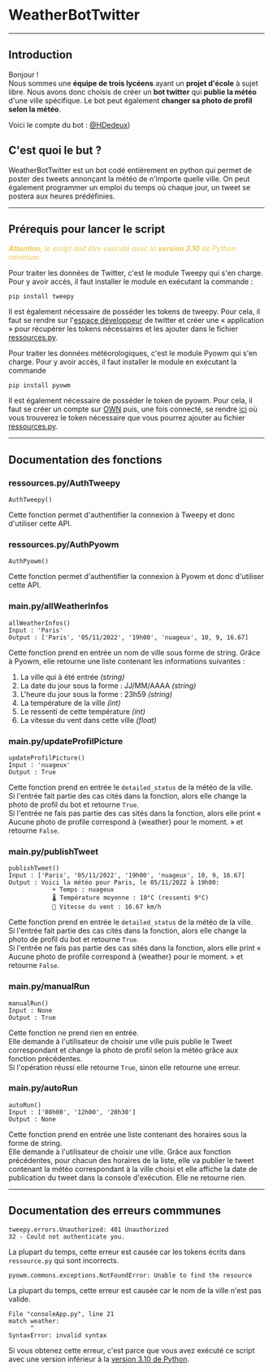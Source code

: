 # WeatherBotTwitter

---


## Introduction
Bonjour ! <br>
Nous sommes une **équipe de trois lycéens** ayant un **projet d'école** à sujet libre.
Nous avons donc choisis de créer un **bot twitter** qui **publie la météo** d'une ville spécifique.
Le bot peut également **changer sa photo de profil selon la météo**.

Voici le compte du bot : [@HDedeux](https://twitter.com/HDedeux))

## C'est quoi le but ?

WeatherBotTwitter est un bot codé entièrement en python qui permet de poster des tweets annonçant la météo de n'importe quelle ville. On peut également programmer un emploi du temps où chaque jour, un tweet se postera aux heures prédéfinies.

---

## Prérequis pour lancer le script
<span style="color:#e8cb58">***Attention**, le script doit être exécuté avec la **version 3.10** de Python minimum.*</span>



Pour traiter les données de Twitter, c'est le module Tweepy qui s'en charge. Pour y avoir accès, il faut installer le module en exécutant la commande :
    
    pip install tweepy

Il est également nécessaire de posséder les tokens de tweepy. Pour cela, il faut se rendre sur l'[espace développeur](https://developer.twitter.com/en/portal/petition/essential/basic-info) de twitter et créer une « application » pour récupérer les tokens nécessaires et les ajouter dans le fichier [ressources.py]().

Pour traiter les données météorologiques, c'est le module Pyowm qui s'en charge. Pour y avoir accès, il faut installer le module en exécutant  la commande 

    pip install pyowm

Il est également nécessaire de posséder le token de pyowm. Pour cela, il faut se créer un compte sur [OWN](https://home.openweathermap.org/users/sign_up) puis, une fois connecté, se rendre [ici](https://home.openweathermap.org/api_keys) où vous trouverez le token nécessaire que vous pourrez ajouter au fichier [ressources.py]().

---
## Documentation des fonctions

### ressources.py/AuthTweepy

    AuthTweepy()

Cette fonction permet d'authentifier la connexion à Tweepy et donc d'utiliser cette API.

### ressources.py/AuthPyowm

    AuthPyowm()

Cette fonction permet d'authentifier la connexion à Pyowm et donc d'utiliser cette API. 

### main.py/allWeatherInfos

    allWeatherInfos()
    Input : 'Paris'
    Output : ['Paris', '05/11/2022', '19h00', 'nuageux', 10, 9, 16.67]

Cette fonction prend en entrée un nom de ville sous forme de string.
Grâce à Pyowm, elle retourne une liste contenant les informations suivantes :
1. La ville qui à été entrée *(string)*
2. La date du jour sous la forme : JJ/MM/AAAA *(string)*
3. L'heure du jour sous la forme : 23h59 *(string)*
4. La température de la ville *(int)*
5. Le ressenti de cette température *(int)*
6. La vitesse du vent dans cette ville *(float)*

### main.py/updateProfilPicture

    updateProfilPicture()
    Input : 'nuageux'
    Output : True

Cette fonction prend en entrée le `detailed_status` de la météo de la ville. </br>
Si l'entrée fait partie des cas cités dans la fonction, alors elle change la photo de profil du bot et retourne `True`. </br>
Si l'entrée ne fais pas partie des cas sités dans la fonction, alors elle print « Aucune photo de profile correspond à {weather} pour le moment. » et retourne `False`.

### main.py/publishTweet

    publishTweet()
    Input : ['Paris', '05/11/2022', '19h00', 'nuageux', 10, 9, 16.67]
    Output : Voici la météo pour Paris, le 05/11/2022 à 19h00:
                ☀️ Temps : nuageux
                🌡️ Température moyenne : 10°C (ressenti 9°C)
                💨 Vitesse du vent : 16.67 km/h

Cette fonction prend en entrée le `detailed_status` de la météo de la ville. </br>
Si l'entrée fait partie des cas cités dans la fonction, alors elle change la photo de profil du bot et retourne `True`. </br>
Si l'entrée ne fais pas partie des cas sités dans la fonction, alors elle print « Aucune photo de profile correspond à {weather} pour le moment. » et retourne `False`.

### main.py/manualRun

    manualRun()
    Input : None
    Output : True

Cette fonction ne prend rien en entrée. </br>
Elle demande à l'utilisateur de choisir une ville puis publie le Tweet correspondant et change la photo de profil selon la météo grâce aux fonction précédentes. </br>
Si l'opération réussi elle retourne `True`, sinon elle retourne une erreur.

### main.py/autoRun

    autoRun()
    Input : ['08h00', '12h00', '20h30']
    Output : None

Cette fonction prend en entrée une liste contenant des horaires sous la forme de string. </br>
Elle demande à l'utilisateur de choisir une ville.
Grâce aux fonction précédentes, pour chacun des horaires de la liste, elle va publier le tweet contenant la météo correspondant à la ville choisi et elle affiche la date de publication du tweet dans la console d'exécution.
Elle ne retourne rien.

---
## Documentation des erreurs commmunes

    tweepy.errors.Unauthorized: 401 Unauthorized
    32 - Could not authenticate you.

La plupart du temps, cette erreur est causée car les tokens écrits dans `ressource.py` qui sont incorrects.

    pyowm.commons.exceptions.NotFoundError: Unable to find the resource

La plupart du temps, cette erreur est causée car le nom de la ville n'est pas valide.

    File "consoleApp.py", line 21
    match weather:
          ^
    SyntaxError: invalid syntax

Si vous obtenez cette erreur, c'est parce que vous avez exécuté ce script avec une version inférieur à la [version 3.10 de Python]().
